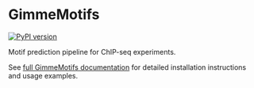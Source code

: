 GimmeMotifs
===========

[![PyPI version](https://badge.fury.io/py/gimmemotifs.svg)](https://badge.fury.io/py/gimmemotifs)

Motif prediction pipeline for ChIP-seq experiments.

See [full GimmeMotifs documentation](http://gimmemotifs.readthedocs.org/) for detailed installation instructions and usage examples.
